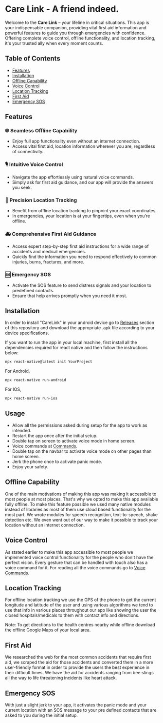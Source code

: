 # Care Link - A friend indeed.



Welcome to the **Care Link** – your lifeline in critical situations. This app is your indispensable companion, providing vital first aid information and powerful features to guide you through emergencies with confidence. Offering complete voice control, offline functionality, and location tracking, it's your trusted ally when every moment counts.

## Table of Contents

- [Features](#features)
- [Installation](#installation)
- [Offline Capability](#offline-capability)
- [Voice Control](#voice-control)
- [Location Tracking](#location-tracking)
- [First Aid](#first-aid)
- [Emergency SOS](#emergency-sos)

## Features

### 🌐 Seamless Offline Capability

- Enjoy full app functionality even without an internet connection.
- Access vital first aid, location information wherever you are, regardless of connectivity.

### 🎙️ Intuitive Voice Control

- Navigate the app effortlessly using natural voice commands.
- Simply ask for first aid guidance, and our app will provide the answers you seek.

### 📍 Precision Location Tracking

- Benefit from offline location tracking to pinpoint your exact coordinates.
- In emergencies, your location is at your fingertips, even when you're offline.

### 🚑 Comprehensive First Aid Guidance

- Access expert step-by-step first aid instructions for a wide range of accidents and medical emergencies.
- Quickly find the information you need to respond effectively to common injuries, burns, fractures, and more.

### 🆘 Emergency SOS

- Activate the SOS feature to send distress signals and your location to predefined contacts.
- Ensure that help arrives promptly when you need it most.

## Installation

In order to install "CareLink" in your android device go to [Releases](https://github.com/Aman-in-GitHub/Rakshya-KUHackfest2023/releases/tag/v1.0.0) section of this repository and download the appropriate .apk file according to your device specifications.

If you want to run the app in your local machine, first install all the dependencies required for react native and then follow the instructions below:

```bash
npx react-native@latest init YourProject
```

For Android,

```bash
npx react-native run-android
```

For IOS,

```bash
npx react-native run-ios
```

## Usage

- Allow all the permissions asked during setup for the app to work as intended.
- Restart the app once after the initial setup.
- Double tap on screen to activate voice mode in home screen.
- Voice commands at [Commands](https://github.com/Aman-in-GitHub/Rakshya-KUHackfest2023/blob/main/voicecommands.md).
- Double tap on the navbar to activate voice mode on other pages than home screen.
- Jerk the phone once to activate panic mode.
- Enjoy your safety.

## Offline Capability

One of the main motivations of making this app was making it accessible to most people at most places. That's why we opted to make this app available fully offline. To make this feature possible we used many native modules instead of libraries as most of them use cloud based functionality for the most part. We wrote modules for speech recognition, text-to-speech, shake detection etc. We even went out of our way to make it possible to track your location without an internet connection.

## Voice Control

As stated earlier to make this app accessible to most people we implemented voice control functionality for the people who don't have the perfect vision. Every gesture that can be handled with touch also has a voice command for it. For reading all the voice commands go to [Voice Commands](https://github.com/Aman-in-GitHub/Rakshya-KUHackfest2023/blob/main/voicecommands.md).

## Location Tracking

For offline location tracking we use the GPS of the phone to get the current longitude and latitude of the user and using various algorithms we tend to use that info in various places throughout our app like showing the user the closed hospitals/medicals to them with contact info and directions.

Note: To get directions to the health centres nearby while offline download the offline Google Maps of your local area.

## First Aid

We researched the web for the most common accidents that require first aid, we scraped the aid for those accidents and converted them in a more user-friendly format in order to provide the users the best experience in their difficult times. We have the aid for accidents ranging from bee stings all the way to life threatening incidents like heart attack.

## Emergency SOS

With just a slight jerk to your app, it activates the panic mode and your current location with an SOS message to your pre defined contacts that are asked to you during the initial setup.
